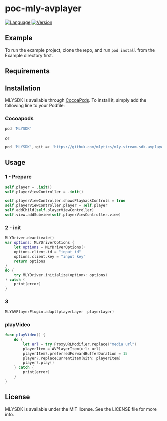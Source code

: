 # poc-mly-avplayer 

[![Language](https://img.shields.io/badge/Swift-5.0-green.svg?style=flat)](http://cocoapods.org/pods/MLYSDK) 
[![Version](https://img.shields.io/badge/version-0.1.2-blue)](https://github.com/mlytics/mly-stream-sdk-avplayer/releases/tag/0.1.2) 

## Example

To run the example project, clone the repo, and run `pod install` from the Example directory first.

## Requirements

## Installation

MLYSDK is available through [CocoaPods](https://cocoapods.org). To install
it, simply add the following line to your Podfile: 

### Cocoapods

```bash
pod 'MLYSDK' 
```

or

```bash
pod 'MLYSDK',:git => 'https://github.com/mlytics/mly-stream-sdk-avplayer.git'
```

## Usage

### 1 - Prepare  ###
 
```swift
self.player = .init()
self.playerViewController = .init()

self.playerViewController.showsPlaybackControls = true
self.playerViewController.player = self.player
self.addChild(self.playerViewController)
self.view.addSubview(self.playerViewController.view)
``` 

### 2 - init  ###

```swift   
MLYDriver.deactivate()
var options: MLYDriverOptions {
    let options = MLYDriverOptions()
    options.client.id = "input id"
    options.client.key = "input key"
    return options
}
do {
    try MLYDriver.initialize(options: options)
} catch {
    print(error)
}
```
 
### 3  ###

```swift  
MLYAVPlayerPlugin.adapt(playerLayer: playerLayer)
``` 

### playVideo  ###

```swift 
func playVideo() {
    do {
        let url = try ProxyURLModifier.replace("media url")
        playerItem = AVPlayerItem(url: url)
        playerItem?.preferredForwardBufferDuration = 15
        player?.replaceCurrentItem(with: playerItem)
        player?.play()
    } catch {
        print(error)
    }
}
```

## License

MLYSDK is available under the MIT license. See the LICENSE file for more info.
